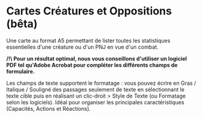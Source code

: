 # Cartes Créatures et Oppositions (bêta)
Une carte au format A5 permettant de lister toutes les statistiques essentielles d'une créature ou d'un PNJ en vue d'un combat.

**/!\ Pour un résultat optimal, nous vous conseillons d'utiliser un logiciel PDF tel qu'Adobe Acrobat pour compléter les différents champs de formulaire.**

Les champs de texte supportent le formatage : vous pouvez écrire en Gras / Italique / Souligné des passages seulement de texte en sélectionnant le texte cible puis en réalisant un clic-droit > Style de Texte (ou Formatage selon les logiciels). Idéal pour organiser les principales caractéristiques (Capacités, Actions et Réactions).

